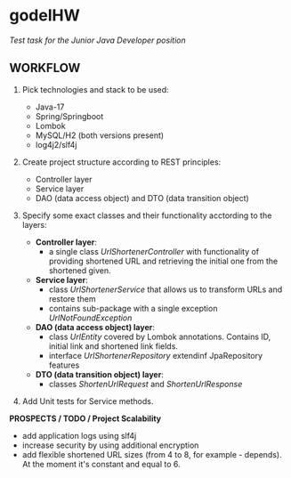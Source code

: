 # godelHW
*Test task for the Junior Java Developer position*


**WORKFLOW**
-
1) Pick technologies and stack to be used:
   - Java-17
   - Spring/Springboot
   - Lombok
   - MySQL/H2 (both versions present)
   - log4j2/slf4j

2) Create project structure according to REST principles:
   - Controller layer
   - Service layer
   - DAO (data access object) and DTO (data transition object)

3) Specify some exact classes and their functionality acctording to the layers:
   - **Controller layer**:
       - a single class *UrlShortenerController* with functionality of providing shortened URL and retrieving the initial one from the shortened given.
   - **Service layer**:
     - class *UrlShortenerService* that allows us to transform URLs and restore them
     - contains sub-package with a single exception *UrlNotFoundException*
   - **DAO (data access object) layer**:
       - class *UrlEntity* covered by Lombok annotations. Contains ID, initial link and shortened link fields.
       - interface *UrlShortenerRepository* extendinf JpaRepository features
   - **DTO (data transition object) layer**:
       - classes *ShortenUrlRequest* and *ShortenUrlResponse*
         
4) Add Unit tests for Service methods.

**PROSPECTS / TODO / Project Scalability**
- add application logs using slf4j
- increase security by using additional encryption
- add flexible shortened URL sizes (from 4 to 8, for example - depends). At the moment it's constant and equal to 6.
